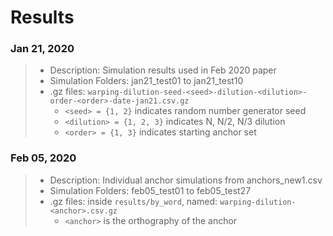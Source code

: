 # Results

### Jan 21, 2020
 > * Description: Simulation results used in Feb 2020 paper
 > * Simulation Folders: jan21_test01 to jan21_test10
 > * .gz files: `warping-dilution-seed-<seed>-dilution-<dilution>-order-<order>-date-jan21.csv.gz`
 >    * `<seed> = {1, 2}` indicates random number generator seed
 >    * `<dilution> = {1, 2, 3}` indicates N, N/2, N/3 dilution
 >    * `<order> = {1, 3}` indicates starting anchor set
     
### Feb 05, 2020
 > * Description: Individual anchor simulations from anchors_new1.csv
 > * Simulation Folders: feb05_test01 to feb05_test27
 > * .gz files: inside `results/by_word`, named: `warping-dilution-<anchor>.csv.gz`
 >    * `<anchor>` is the orthography of the anchor
